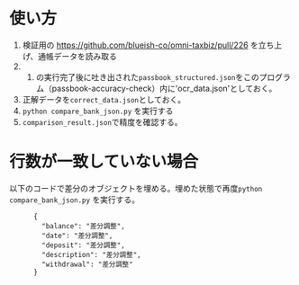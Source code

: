 # 使い方
1. 検証用の https://github.com/blueish-co/omni-taxbiz/pull/226 を立ち上げ、通帳データを読み取る
2. 1. の実行完了後に吐き出された`passbook_structured.json`をこのプログラム（passbook-accuracy-check）内に'ocr_data.json'としておく。
3. 正解データを`correct_data.json`としておく。
4. ```python compare_bank_json.py``` を実行する
5. `comparison_result.json`で精度を確認する。


# 行数が一致していない場合
以下のコードで差分のオブジェクトを埋める。埋めた状態で再度```python compare_bank_json.py``` を実行する。
```
      {
        "balance": "差分調整",
        "date": "差分調整",
        "deposit": "差分調整",
        "description": "差分調整",
        "withdrawal": "差分調整"
      }
```
